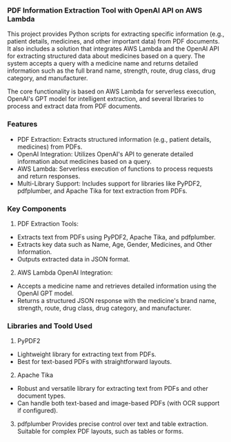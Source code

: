 ### PDF Information Extraction Tool with OpenAI API on AWS Lambda

This project provides Python scripts for extracting specific information (e.g., patient details, medicines, and other important data) from PDF documents. It also includes a solution that integrates AWS Lambda and the OpenAI API for extracting structured data about medicines based on a query. The system accepts a query with a medicine name and returns detailed information such as the full brand name, strength, route, drug class, drug category, and manufacturer.

The core functionality is based on AWS Lambda for serverless execution, OpenAI's GPT model for intelligent extraction, and several libraries to process and extract data from PDF documents.


### Features
- PDF Extraction: Extracts structured information (e.g., patient details, medicines) from PDFs.
- OpenAI Integration: Utilizes OpenAI's API to generate detailed information about medicines based on a query.
- AWS Lambda: Serverless execution of functions to process requests and return responses.
- Multi-Library Support: Includes support for libraries like PyPDF2, pdfplumber, and Apache Tika for text extraction from PDFs.


### Key Components

1. PDF Extraction Tools:
- Extracts text from PDFs using PyPDF2, Apache Tika, and pdfplumber.
- Extracts key data such as Name, Age, Gender, Medicines, and Other Information.
- Outputs extracted data in JSON format.

2. AWS Lambda OpenAI Integration:
- Accepts a medicine name and retrieves detailed information using the OpenAI GPT model.
- Returns a structured JSON response with the medicine's brand name, strength, route, drug class, drug category, and manufacturer.

### Libraries and Toold Used

1. PyPDF2
- Lightweight library for extracting text from PDFs.
- Best for text-based PDFs with straightforward layouts.

2. Apache Tika
- Robust and versatile library for extracting text from PDFs and other document types.
- Can handle both text-based and image-based PDFs (with OCR support if configured).

3. pdfplumber
Provides precise control over text and table extraction.
Suitable for complex PDF layouts, such as tables or forms.


